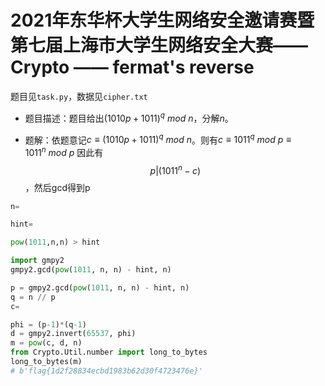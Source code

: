 # 2021年东华杯大学生网络安全邀请赛暨第七届上海市大学生网络安全大赛—— Crypto —— fermat's reverse
题目见`task.py`，数据见`cipher.txt`

* 题目描述：题目给出$(1010p+1011)^q\ mod\ n$，分解$n$。

* 题解：依题意记$c \equiv (1010p+1011)^q\ mod\ n$。则有$c \equiv 1011^q\ mod\ p \equiv 1011^n \ mod\ p$ 因此有$$ p | (1011^n - c)$$，然后gcd得到p


```python
n=

hint=

pow(1011,n,n) > hint

import gmpy2
gmpy2.gcd(pow(1011, n, n) - hint, n)

p = gmpy2.gcd(pow(1011, n, n) - hint, n)
q = n // p
c=

phi = (p-1)*(q-1)
d = gmpy2.invert(65537, phi)
m = pow(c, d, n)
from Crypto.Util.number import long_to_bytes
long_to_bytes(m)
# b'flag{1d2f28834ecbd1983b62d30f4723476e}'
```